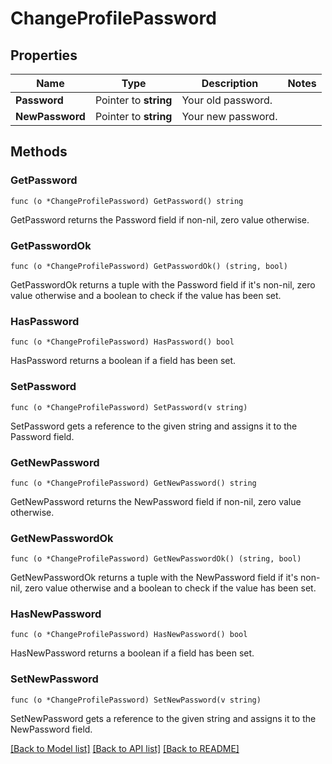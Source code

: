 # ChangeProfilePassword

## Properties

Name | Type | Description | Notes
------------ | ------------- | ------------- | -------------
**Password** | Pointer to **string** | Your old password. | 
**NewPassword** | Pointer to **string** | Your new password. | 

## Methods

### GetPassword

`func (o *ChangeProfilePassword) GetPassword() string`

GetPassword returns the Password field if non-nil, zero value otherwise.

### GetPasswordOk

`func (o *ChangeProfilePassword) GetPasswordOk() (string, bool)`

GetPasswordOk returns a tuple with the Password field if it's non-nil, zero value otherwise
and a boolean to check if the value has been set.

### HasPassword

`func (o *ChangeProfilePassword) HasPassword() bool`

HasPassword returns a boolean if a field has been set.

### SetPassword

`func (o *ChangeProfilePassword) SetPassword(v string)`

SetPassword gets a reference to the given string and assigns it to the Password field.

### GetNewPassword

`func (o *ChangeProfilePassword) GetNewPassword() string`

GetNewPassword returns the NewPassword field if non-nil, zero value otherwise.

### GetNewPasswordOk

`func (o *ChangeProfilePassword) GetNewPasswordOk() (string, bool)`

GetNewPasswordOk returns a tuple with the NewPassword field if it's non-nil, zero value otherwise
and a boolean to check if the value has been set.

### HasNewPassword

`func (o *ChangeProfilePassword) HasNewPassword() bool`

HasNewPassword returns a boolean if a field has been set.

### SetNewPassword

`func (o *ChangeProfilePassword) SetNewPassword(v string)`

SetNewPassword gets a reference to the given string and assigns it to the NewPassword field.


[[Back to Model list]](../README.md#documentation-for-models) [[Back to API list]](../README.md#documentation-for-api-endpoints) [[Back to README]](../README.md)


